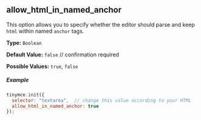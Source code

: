 ## allow_html_in_named_anchor

This option allows you to specify whether the editor should parse and keep `html` within named `anchor` tags.

**Type:** `Boolean`

**Default Value:** `false`  // confirmation required

**Possible Values:** `true`, `false`

##### Example

```js
tinymce.init({
  selector: "textarea",  // change this value according to your HTML
  allow_html_in_named_anchor: true
});
```
